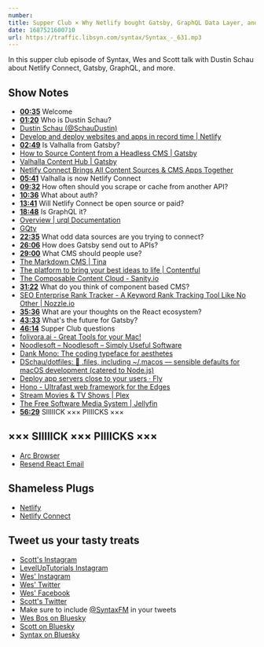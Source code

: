 ```yaml
---
number:
title: Supper Club × Why Netlify bought Gatsby, GraphQL Data Layer, and Headless CMS with Dustin Schau
date: 1687521600710
url: https://traffic.libsyn.com/syntax/Syntax_-_631.mp3
---
```


In this supper club episode of Syntax, Wes and Scott talk with Dustin Schau about Netlify Connect, Gatsby, GraphQL, and more.

## Show Notes

- **[00:35](#t=00:35)** Welcome
- **[01:20](#t=01:20)** Who is Dustin Schau?
- [Dustin Schau (@SchauDustin)](https://twitter.com/SchauDustin)
- [Develop and deploy websites and apps in record time | Netlify](https://www.netlify.com/)
- **[02:49](#t=02:49)** Is Valhalla from Gatsby?
- [How to Source Content from a Headless CMS | Gatsby](https://www.gatsbyjs.com/docs/how-to/sourcing-data/headless-cms/)
- [Valhalla Content Hub | Gatsby](https://www.gatsbyjs.com/products/valhalla-content-hub/)
- [Netlify Connect Brings All Content Sources & CMS Apps Together](https://www.netlify.com/products/connect/)
- **[05:41](#t=05:41)** Valhalla is now Netlify Connect
- **[09:32](#t=09:32)** How often should you scrape or cache from another API?
- **[10:36](#t=10:36)** What about auth?
- **[13:41](#t=13:41)** Will Netlify Connect be open source or paid?
- **[18:48](#t=18:48)** Is GraphQL it?
- [Overview | urql Documentation](https://formidable.com/open-source/urql/docs/)
- [GQty](https://gqty.dev/)
- **[22:35](#t=22:35)** What odd data sources are you trying to connect?
- **[26:06](#t=26:06)** How does Gatsby send out to APIs?
- **[29:00](#t=29:00)** What CMS should people use?
- [The Markdown CMS | Tina](https://tina.io/)
- [The platform to bring your best ideas to life | Contentful](https://www.contentful.com/)
- [The Composable Content Cloud - Sanity.io](https://www.sanity.io/)
- **[31:22](#t=31:22)** What do you think of component based CMS?
- [SEO Enterprise Rank Tracker - A Keyword Rank Tracking Tool Like No Other | Nozzle.io](https://nozzle.io/)
- **[35:36](#t=35:36)** What are your thoughts on the React ecosystem?
- **[43:33](#t=43:33)** What's the future for Gatsby?
- **[46:14](#t=46:14)** Supper Club questions
- [folivora.ai - Great Tools for your Mac!](https://folivora.ai/)
- [Noodlesoft – Noodlesoft – Simply Useful Software](https://www.noodlesoft.com/)
- [Dank Mono: The coding typeface for aesthetes](https://philpl.gumroad.com/l/dank-mono)
- [DSchau/dotfiles: :wrench: .files, including ~/.macos — sensible defaults for macOS development (catered to Node.js)](https://github.com/DSchau/dotfiles)
- [Deploy app servers close to your users · Fly](https://fly.io/)
- [Hono - Ultrafast web framework for the Edges](https://hono.dev/)
- [Stream Movies & TV Shows | Plex](https://www.plex.tv/)
- [The Free Software Media System | Jellyfin](https://jellyfin.org/)
- **[56:29](#t=56:29)** SIIIIICK ××× PIIIICKS ×××

## ××× SIIIIICK ××× PIIIICKS ×××

- [Arc Browser](https://arc.net/)
- [Resend React Email](https://resend.com/)

## Shameless Plugs

- [Netlify](http://Netlify.com)
- [Netlify Connect](https://ntl.fyi/sanity)

## Tweet us your tasty treats

- [Scott's Instagram](https://www.instagram.com/stolinski/)
- [LevelUpTutorials Instagram](https://www.instagram.com/LevelUpTutorials/)
- [Wes' Instagram](https://www.instagram.com/wesbos/)
- [Wes' Twitter](https://twitter.com/wesbos)
- [Wes' Facebook](https://www.facebook.com/wesbos.developer)
- [Scott's Twitter](https://twitter.com/stolinski)
- Make sure to include [@SyntaxFM](https://twitter.com/SyntaxFM) in your tweets
- [Wes Bos on Bluesky](https://bsky.app/profile/wesbos.com)
- [Scott on Bluesky](https://bsky.app/profile/tolin.ski)
- [Syntax on Bluesky](https://bsky.app/profile/syntax.fm)
